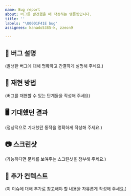 ```yaml
---
name: Bug report
about: 버그를 발견했을 때 작성하는 템플릿입니다.
title: ''
labels: "\U0001F41E bug"
assignees: kanado5385-k, zzeon9

---
```


## 🐞 버그 설명
(발생한 버그에 대해 명확하고 간결하게 설명해 주세요.)


## 🧩 재현 방법
(버그를 재현할 수 있는 단계들을 작성해 주세요)


## 🖥️ 기대했던 결과
(정상적으로 기대했던 동작을 명확하게 작성해 주세요.)


## 📷 스크린샷
(가능하다면 문제를 보여주는 스크린샷을 첨부해 주세요.)


## 📑 추가 컨텍스트
(이 이슈에 대해 추가로 참고해야 할 내용을 자유롭게 작성해 주세요.)

